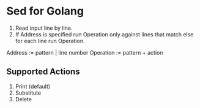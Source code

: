 # Sed for Golang

1. Read input line by line.
1. If Address is specified run Operation only against lines that match
   else for each line run Operation.

Address := pattern | line number
Operation := pattern + action

## Supported Actions
1. Print (default)
1. Substitute
1. Delete
